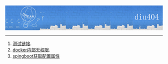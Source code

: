 [![diu404](images/banner.png "diu404")](https://diu404.github.io)
***
1. [测试链接](blog/test.html).
2. [docker内部无权限](blog/docker-role.html).
3. [spingboot获取配置属性](blog/springboot.html)